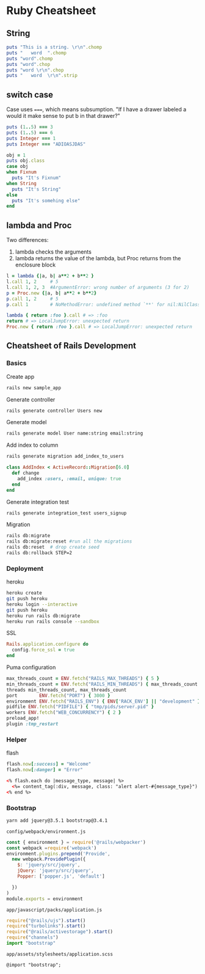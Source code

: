 # Ruby Cheatsheet


## String

```ruby
puts "This is a string. \r\n".chomp
puts "   word  ".chomp
puts "word".chomp
puts "word".chop
puts "word \r\n".chop
puts "   word  \r\n".strip
```

## switch case

Case uses `===`, which means subsumption. "If I have a drawer labeled a would it make sense to put b in that drawer?"

```ruby
puts (1..5) === 3
puts (1..5) === 6
puts Integer === 1
puts Integer === "ADIOASJDAS"

```

```ruby
obj = 1
puts obj.class
case obj
when Fixnum
  puts "It's Fixnum"
when String
  puts "It's String"
else
  puts "It's somehing else"
end
```

## lambda and Proc

Two differences:

1.  lambda checks the arguments
2.  lambda returns the value of the lambda, but Proc returns from the enclosure block

```ruby
l = lambda {|a, b| a**2 + b**2 }
l.call 1, 2     # 5
l.call 1, 2, 3  #ArgumentError: wrong number of arguments (3 for 2)
p = Proc.new {|a, b| a**2 + b**2}
p.call 1, 2     # 5
p.call 1        # NoMethodError: undefined method `**' for nil:NilClass
```

```ruby
lambda { return :foo }.call # => :foo
return # => LocalJumpError: unexpected return
Proc.new { return :foo }.call # => LocalJumpError: unexpected return
```

## Cheatsheet of Rails Development

### Basics

Create app

```bash
rails new sample_app
```

Generate controller

```bash
rails generate controller Users new
```

Generate model

```bash
rails generate model User name:string email:string
```

Add index to column

```bash
rails generate migration add_index_to_users
```

```ruby
class AddIndex < ActiveRecord::Migration[6.0]
  def change
    add_index :users, :email, unique: true
  end
end
```

Generate integration test

```bash
rails generate integration_test users_signup
```

Migration

```bash
rails db:migrate
rails db:migrate:reset #run all the migrations
rails db:reset  # drop create seed
rails db:rollback STEP=2
```

### Deployment

heroku

```bash
heroku create
git push heroku
heroku login --interactive
git push heroku
heroku run rails db:migrate
heroku run rails console --sandbox
```

SSL

```ruby
Rails.application.configure do
  config.force_ssl = true
end
```

Puma configuration

```ruby
max_threads_count = ENV.fetch("RAILS_MAX_THREADS") { 5 }
min_threads_count = ENV.fetch("RAILS_MIN_THREADS") { max_threads_count }
threads min_threads_count, max_threads_count
port        ENV.fetch("PORT") { 3000 }
environment ENV.fetch("RAILS_ENV") { ENV['RACK_ENV'] || "development" }
pidfile ENV.fetch("PIDFILE") { "tmp/pids/server.pid" }
workers ENV.fetch("WEB_CONCURRENCY") { 2 }
preload_app!
plugin :tmp_restart
```

### Helper

flash

```ruby
flash.now[:success] = "Welcome"
flash.now[:danger] = "Error"
```

```html
<% flash.each do |message_type, message| %>
  <%= content_tag(:div, message, class: "alert alert-#{message_type}") %>
<% end %>
```

### Bootstrap

```bash
yarn add jquery@3.5.1 bootstrap@3.4.1
```

`config/webpack/environment.js`

```javascript
const { environment } = require('@rails/webpacker')
const webpack =require('webpack')
environment.plugins.prepend('Provide',
  new webpack.ProvidePlugin({
    $: 'jquery/src/jquery',
    jQuery: 'jquery/src/jquery',
    Popper: ['popper.js', 'default']

  })
)
module.exports = environment
```

`app/javascript/packs/application.js`

```javascript
require("@rails/ujs").start()
require("turbolinks").start()
require("@rails/activestorage").start()
require("channels")
import "bootstrap"
```

`app/assets/stylesheets/application.scss`

```
@import "bootstrap";
```
